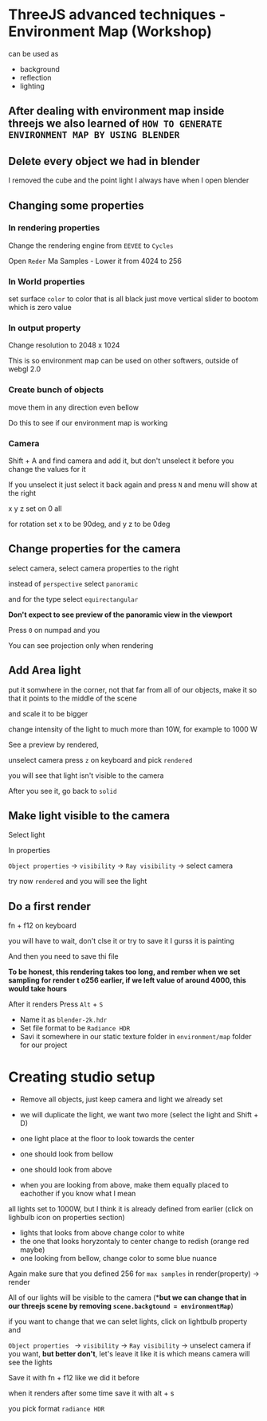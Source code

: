 # ThreeJS advanced techniques - Environment Map (Workshop)

can be used as

- background
- reflection
- lighting


## After dealing with environment map inside threejs we also learned of `HOW TO GENERATE ENVIRONMENT MAP BY USING BLENDER`

## Delete every object we had in blender

I removed the cube and the point light I always have when I open blender

## Changing some properties

### In rendering properties 

Change the rendering engine from `EEVEE` to `Cycles`

Open `Reder` 
Ma Samples
    - Lower it from 4024 to 256

### In World properties
  
set surface `color` to color that is all black
just move vertical slider to bootom which is zero value

### In output property

Change resolution to 2048 x 1024

This is so environment map can be used on other softwers, outside of webgl 2.0

### Create bunch of objects

move them in any direction even bellow

Do this to see if our environment map is working

### Camera

Shift + A and find camera and add it, but don't unselect it before you change the values for it

If you unselect it just select it back again and press `N` and menu will show at the right

x y z set on 0 all

for rotation set x to be 90deg, and y z to be 0deg

## Change properties for the camera

select camera, select camera properties to the right

instead of `perspective` select `panoramic`

and for the type select `equirectangular`

**Don't expect to see preview of the panoramic view in the viewport**

Press `0` on numpad and you 

You can see projection only when rendering

## Add Area light

put it somwhere in the corner, not that far from all of our objects, make it so that it points to the middle of the scene

and scale it to be bigger

change intensity of the light to much more than 10W, for example to 1000 W

See a preview by rendered, 

unselect camera press `z` on keyboard and pick `rendered`

you will see that light isn't visible to the camera

After you see it, go back to `solid`

## Make light visible to the camera

Select light

In properties

`Object properties` -> `visibility` -> `Ray visibility` -> select camera

try now `rendered` and you will see the light

## Do a first render

fn + f12 on keyboard

you will have to wait, don't clse it or try to save it
I gurss it is painting

And then you need to save thi file

**To be honest, this rendering takes too long, and rember when we set sampling for render t o256 earlier, if we left value of around 4000, this would take hours**

After it renders Press `Alt` + `S`

- Name it as `blender-2k.hdr`
- Set file format to be `Radiance HDR`
- Savi it somewhere in our static texture folder in `environment/map` folder for our project

# Creating studio setup

- Remove all objects, just keep camera and light we already set

- we will duplicate the light, we want two more (select the light and Shift + D)

- one light place at the floor to look towards the center
- one should look from bellow
- one should look from above
- when you are looking from above, make them equally placed to eachother if you know what I mean

all lights set to 1000W, but I think it is already defined from earlier (click on lighbulb icon on properties section)

- lights that looks from above change color to white
- the one that looks horyzontaly to center change to redish (orange red maybe)
- one looking from bellow, change color to some blue nuance

Again make sure that you defined 256 for `max samples` in render(property) -> render

All of our lights will be visible to the camera (***but we can change that in our threejs scene by removing `scene.backgtound = environmentMap`**)

if you want to change that we can selet lights, click on lightbulb property and 

`Object properties ` -> `visibility` -> `Ray visibility` -> unselect camera if you want, **but better don't**, let's leave it like it is which means camera will see the lights

Save it with fn + f12 like we did it before

when it renders after some time save it with alt + s

you pick format `radiance HDR`
